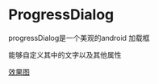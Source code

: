 # ProgressDialog

progressDialog是一个美观的android 加载框

能够自定义其中的文字以及其他属性

 [效果图](http://img.blog.csdn.net/20140827194152953?watermark/2/text/aHR0cDovL2Jsb2cuY3Nkbi5uZXQvdTAxMjM2MTc2MA==/font/5a6L5L2T/fontsize/400/fill/I0JBQkFCMA==/dissolve/70/gravity/SouthEast)
